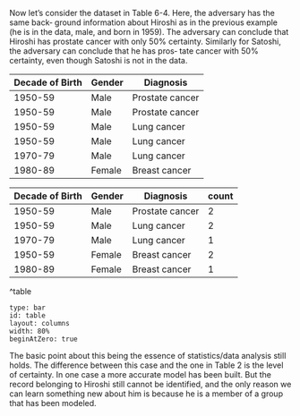 Now let’s consider the dataset in Table 6-4. Here, the adversary has the same back‐ ground information about Hiroshi as in the previous example (he is in the data, male, and born in 1959). The adversary can conclude that Hiroshi has prostate cancer with only 50% certainty. Similarly for Satoshi, the adversary can conclude that he has pros‐ tate cancer with 50% certainty, even though Satoshi is not in the data.

|Decade of Birth| Gender | Diagnosis|
|---|---|---| 
|1950-59|Male|Prostate cancer|
|1950-59|Male|Prostate cancer|
|1950-59|Male|Lung cancer|
|1950-59|Male|Lung cancer|
|1970-79|Male|Lung cancer|
|1980-89|Female|Breast cancer|


| Decade of Birth | Gender | Diagnosis       | count |
| --------------- | ------ | --------------- | ----- |
| 1950-59         | Male   | Prostate cancer | 2     |
| 1950-59         | Male   | Lung cancer     | 2     |
| 1970-79         | Male   | Lung cancer     | 1     |
| 1950-59         | Female | Breast cancer   | 2     |
| 1980-89         | Female | Breast cancer   | 1     |
^table

```chart 
type: bar 
id: table 
layout: columns 
width: 80% 
beginAtZero: true
```

The basic point about this being the essence of statistics/data analysis still holds. The difference between this case and the one in Table 2 is the level of certainty. In one case a more accurate model has been built. But the record belonging to Hiroshi still cannot be identified, and the only reason we can learn something new about him is because he is a member of a group that has been modeled.
